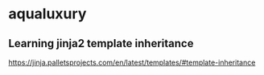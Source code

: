 # aqualuxury

## Learning jinja2 template inheritance

https://jinja.palletsprojects.com/en/latest/templates/#template-inheritance
